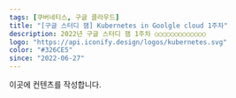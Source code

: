 ```yaml
---
tags: [쿠버네티스, 구글 클라우드]
title: "[구글 스터디 잼] Kubernetes in Goolgle cloud 1주차"
description: 2022년 구글 스터디 잼 1주차 ○○○○○○○○○○○○○
logo: "https://api.iconify.design/logos/kubernetes.svg"
color: "#326CE5"
since: "2022-06-27"
---
```

이곳에 컨텐츠를 작성합니다.
